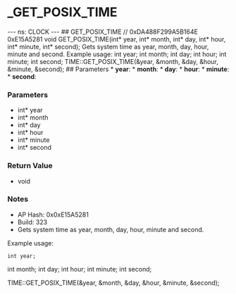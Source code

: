 # _GET_POSIX_TIME

--- ns: CLOCK --- ## GET_POSIX_TIME  // 0xDA488F299A5B164E 0xE15A5281 void GET_POSIX_TIME(int* year, int* month, int* day, int* hour, int* minute, int* second);  Gets system time as year, month, day, hour, minute and second. Example usage: int year; int month; int day; int hour; int minute; int second; TIME::GET_POSIX_TIME(&year, &month, &day, &hour, &minute, &second);  ## Parameters * **year**: * **month**: * **day**: * **hour**: * **minute**: * **second**:

### Parameters
* int* year
* int* month
* int* day
* int* hour
* int* minute
* int* second

### Return Value
* void

### Notes
* AP Hash: 0x0xE15A5281
* Build: 323
* Gets system time as year, month, day, hour, minute and second.

Example usage:

    int year;
 int month;
    int day;
  int hour;
 int minute;
   int second;

 TIME::GET_POSIX_TIME(&year, &month, &day, &hour, &minute, &second);


